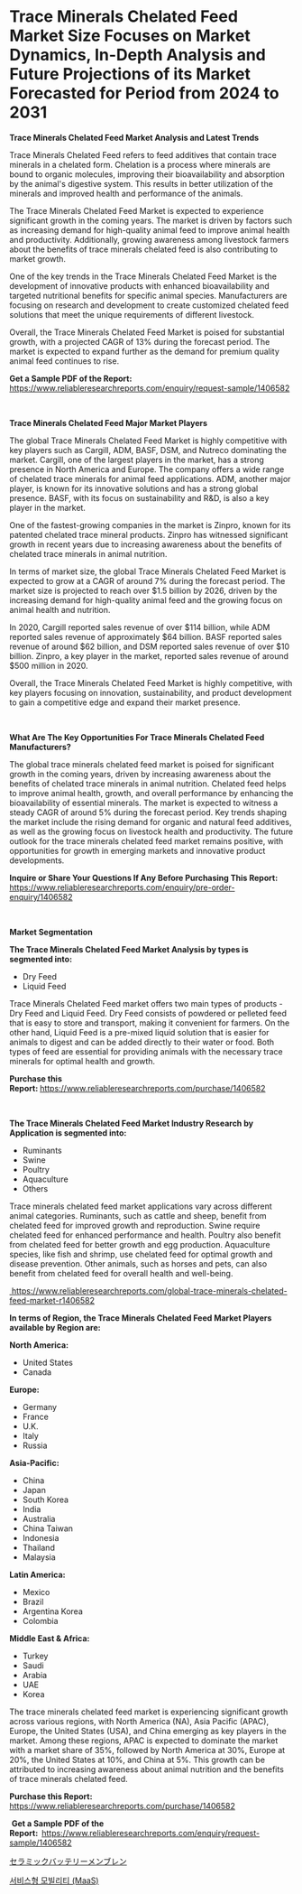<p><h1>Trace Minerals Chelated Feed Market Size Focuses on Market Dynamics, In-Depth Analysis and Future Projections of its Market Forecasted for Period from 2024 to 2031</h1></p><p><strong>Trace Minerals Chelated Feed Market Analysis and Latest Trends</strong></p>
<p><p>Trace Minerals Chelated Feed refers to feed additives that contain trace minerals in a chelated form. Chelation is a process where minerals are bound to organic molecules, improving their bioavailability and absorption by the animal's digestive system. This results in better utilization of the minerals and improved health and performance of the animals.</p><p>The Trace Minerals Chelated Feed Market is expected to experience significant growth in the coming years. The market is driven by factors such as increasing demand for high-quality animal feed to improve animal health and productivity. Additionally, growing awareness among livestock farmers about the benefits of trace minerals chelated feed is also contributing to market growth.</p><p>One of the key trends in the Trace Minerals Chelated Feed Market is the development of innovative products with enhanced bioavailability and targeted nutritional benefits for specific animal species. Manufacturers are focusing on research and development to create customized chelated feed solutions that meet the unique requirements of different livestock.</p><p>Overall, the Trace Minerals Chelated Feed Market is poised for substantial growth, with a projected CAGR of 13% during the forecast period. The market is expected to expand further as the demand for premium quality animal feed continues to rise.</p></p>
<p><strong>Get a Sample PDF of the Report:&nbsp;</strong> <a href="https://www.reliableresearchreports.com/enquiry/request-sample/1406582">https://www.reliableresearchreports.com/enquiry/request-sample/1406582</a></p>
<p>&nbsp;</p>
<p><strong>Trace Minerals Chelated Feed Major Market Players</strong></p>
<p><p>The global Trace Minerals Chelated Feed Market is highly competitive with key players such as Cargill, ADM, BASF, DSM, and Nutreco dominating the market. Cargill, one of the largest players in the market, has a strong presence in North America and Europe. The company offers a wide range of chelated trace minerals for animal feed applications. ADM, another major player, is known for its innovative solutions and has a strong global presence. BASF, with its focus on sustainability and R&D, is also a key player in the market.</p><p>One of the fastest-growing companies in the market is Zinpro, known for its patented chelated trace mineral products. Zinpro has witnessed significant growth in recent years due to increasing awareness about the benefits of chelated trace minerals in animal nutrition.</p><p>In terms of market size, the global Trace Minerals Chelated Feed Market is expected to grow at a CAGR of around 7% during the forecast period. The market size is projected to reach over $1.5 billion by 2026, driven by the increasing demand for high-quality animal feed and the growing focus on animal health and nutrition.</p><p>In 2020, Cargill reported sales revenue of over $114 billion, while ADM reported sales revenue of approximately $64 billion. BASF reported sales revenue of around $62 billion, and DSM reported sales revenue of over $10 billion. Zinpro, a key player in the market, reported sales revenue of around $500 million in 2020.</p><p>Overall, the Trace Minerals Chelated Feed Market is highly competitive, with key players focusing on innovation, sustainability, and product development to gain a competitive edge and expand their market presence.</p></p>
<p>&nbsp;</p>
<p><strong>What Are The Key Opportunities For Trace Minerals Chelated Feed Manufacturers?</strong></p>
<p><p>The global trace minerals chelated feed market is poised for significant growth in the coming years, driven by increasing awareness about the benefits of chelated trace minerals in animal nutrition. Chelated feed helps to improve animal health, growth, and overall performance by enhancing the bioavailability of essential minerals. The market is expected to witness a steady CAGR of around 5% during the forecast period. Key trends shaping the market include the rising demand for organic and natural feed additives, as well as the growing focus on livestock health and productivity. The future outlook for the trace minerals chelated feed market remains positive, with opportunities for growth in emerging markets and innovative product developments.</p></p>
<p><strong>Inquire or Share Your Questions If Any Before Purchasing This Report:</strong> <a href="https://www.reliableresearchreports.com/enquiry/pre-order-enquiry/1406582">https://www.reliableresearchreports.com/enquiry/pre-order-enquiry/1406582</a></p>
<p>&nbsp;</p>
<p><strong>Market Segmentation</strong></p>
<p><strong>The Trace Minerals Chelated Feed Market Analysis by types is segmented into:</strong></p>
<p><ul><li>Dry Feed</li><li>Liquid Feed</li></ul></p>
<p><p>Trace Minerals Chelated Feed market offers two main types of products - Dry Feed and Liquid Feed. Dry Feed consists of powdered or pelleted feed that is easy to store and transport, making it convenient for farmers. On the other hand, Liquid Feed is a pre-mixed liquid solution that is easier for animals to digest and can be added directly to their water or food. Both types of feed are essential for providing animals with the necessary trace minerals for optimal health and growth.</p></p>
<p><strong>Purchase this Report:&nbsp;</strong><a href="https://www.reliableresearchreports.com/purchase/1406582">https://www.reliableresearchreports.com/purchase/1406582</a></p>
<p>&nbsp;</p>
<p><strong>The Trace Minerals Chelated Feed Market Industry Research by Application is segmented into:</strong></p>
<p><ul><li>Ruminants</li><li>Swine</li><li>Poultry</li><li>Aquaculture</li><li>Others</li></ul></p>
<p><p>Trace minerals chelated feed market applications vary across different animal categories. Ruminants, such as cattle and sheep, benefit from chelated feed for improved growth and reproduction. Swine require chelated feed for enhanced performance and health. Poultry also benefit from chelated feed for better growth and egg production. Aquaculture species, like fish and shrimp, use chelated feed for optimal growth and disease prevention. Other animals, such as horses and pets, can also benefit from chelated feed for overall health and well-being.</p></p>
<p><a href="https://www.reliableresearchreports.com/global-trace-minerals-chelated-feed-market-r1406582">&nbsp;https://www.reliableresearchreports.com/global-trace-minerals-chelated-feed-market-r1406582</a></p>
<p><strong>In terms of Region, the Trace Minerals Chelated Feed Market Players available by Region are:</strong></p>
<p>
    <p> <strong> North America: </strong>
        <ul>
            <li>United States</li>
            <li>Canada</li>
        </ul>
        </p> 
    <p> <strong> Europe: </strong>
        <ul>
            <li>Germany</li>
            <li>France</li>
            <li>U.K.</li>
            <li>Italy</li>
            <li>Russia</li>
        </ul>
        </p> 
    <p> <strong> Asia-Pacific: </strong>
        <ul>
            <li>China</li>
            <li>Japan</li>
            <li>South Korea</li>
            <li>India</li>
            <li>Australia</li>
            <li>China Taiwan</li>
            <li>Indonesia</li>
            <li>Thailand</li>
            <li>Malaysia</li>
        </ul>
        </p> 
    <p> <strong> Latin America: </strong>
        <ul>
            <li>Mexico</li>
            <li>Brazil</li>
            <li>Argentina Korea</li>
            <li>Colombia</li>
        </ul>
        </p> 
    <p> <strong> Middle East & Africa: </strong>
        <ul>
            <li>Turkey</li>
            <li>Saudi</li>
            <li>Arabia</li>
            <li>UAE</li>
            <li>Korea</li>
        </ul>
    </p>
    </p>
<p><p>The trace minerals chelated feed market is experiencing significant growth across various regions, with North America (NA), Asia Pacific (APAC), Europe, the United States (USA), and China emerging as key players in the market. Among these regions, APAC is expected to dominate the market with a market share of 35%, followed by North America at 30%, Europe at 20%, the United States at 10%, and China at 5%. This growth can be attributed to increasing awareness about animal nutrition and the benefits of trace minerals chelated feed.</p></p>
<p><strong>Purchase this Report: </strong><a href="https://www.reliableresearchreports.com/purchase/1406582">https://www.reliableresearchreports.com/purchase/1406582</a></p>
<p>&nbsp;<strong>Get a Sample PDF of the Report:&nbsp;&nbsp;</strong><a href="https://www.reliableresearchreports.com/enquiry/request-sample/1406582">https://www.reliableresearchreports.com/enquiry/request-sample/1406582</a></p>
<p><strong></strong></p>
<p><p><a href="https://github.com/LeoraEber/Market-Research-Report-List-1/blob/main/591186194837.md">セラミックバッテリーメンブレン</a></p><p><a href="https://github.com/crfsywufhm81415/Market-Research-Report-List-2/blob/main/569274386480.md">서비스형 모빌리티 (MaaS)</a></p></p>
